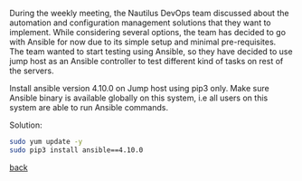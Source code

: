 During the weekly meeting, the Nautilus DevOps team discussed about the automation and configuration management solutions that they want to implement. While considering several options, the team has decided to go with Ansible for now due to its simple setup and minimal pre-requisites.  
The team wanted to start testing using Ansible, so they have decided to use jump host as an Ansible controller to test different kind of tasks on rest of the servers.  

Install ansible version 4.10.0 on Jump host using pip3 only. Make sure Ansible binary is available globally on this system, i.e all users on this system are able to run Ansible commands.   

Solution:  
```bash
sudo yum update -y
sudo pip3 install ansible==4.10.0
```

[back](https://github.com/MederD/Kodekloud-Engineer-Tasks)  
